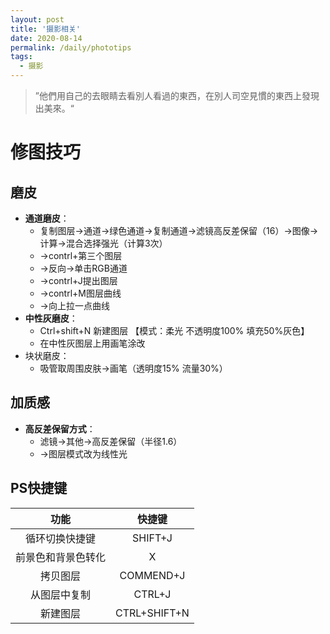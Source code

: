 ```yaml
---
layout: post
title: '摄影相关'
date: 2020-08-14
permalink: /daily/phototips
tags:
  - 摄影
---
```




> ”他們用自己的去眼睛去看別人看過的東西，在別人司空見慣的東西上發現出美來。“

<!-- more -->



# 修图技巧

## 磨皮

- **通道磨皮**：
  - 复制图层→通道→绿色通道→复制通道→滤镜高反差保留（16）→图像→计算→混合选择强光（计算3次）
  - →contrl+第三个图层
  - →反向→单击RGB通道
  - →contrl+J提出图层
  - →contrl+M图层曲线
  - →向上拉一点曲线
- **中性灰磨皮**：
  - Ctrl+shift+N 新建图层 【模式：柔光  不透明度100% 填充50%灰色】
  - 在中性灰图层上用画笔涂改
- 块状磨皮：
  - 吸管取周围皮肤→画笔（透明度15% 流量30%）



## 加质感

- **高反差保留方式**：
  - 滤镜→其他→高反差保留（半径1.6）
  - →图层模式改为线性光



## PS快捷键

|        功能        |    快捷键    |
| :----------------: | :----------: |
|   循环切换快捷键   |   SHIFT+J    |
| 前景色和背景色转化 |      X       |
|      拷贝图层      |  COMMEND+J   |
|    从图层中复制    |    CTRL+J    |
|      新建图层      | CTRL+SHIFT+N |


